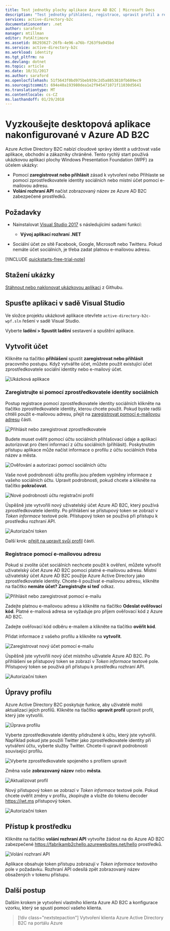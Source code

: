 ```yaml
---
title: Test jednotky plochy aplikace Azure AD B2C | Microsoft Docs
description: "Test jednotky přihlášení, registrace, upravit profil a resetovat heslo uživatele cesty pomocí prostředí testovací Azure AD B2C"
services: active-directory-b2c
documentationcenter: .net
author: saraford
manager: mtillman
editor: PatAltimore
ms.assetid: 86293627-26fb-4e96-a76b-f263f9a945bd
ms.service: active-directory-b2c
ms.workload: identity
ms.tgt_pltfrm: na
ms.devlang: dotnet
ms.topic: article
ms.date: 10/31/2017
ms.author: saraford
ms.openlocfilehash: 51f5643f0bd975beb939c2d5a8853810fb609ec9
ms.sourcegitcommit: 694e40a193980dea1e2f945471071f11030d5641
ms.translationtype: MT
ms.contentlocale: cs-CZ
ms.lasthandoff: 01/29/2018
---
```

# <a name="test-drive-a-desktop-application-configured-with-azure-ad-b2c"></a>Vyzkoušejte desktopová aplikace nakonfigurované v Azure AD B2C

Azure Active Directory B2C nabízí cloudové správy identit a udržovat vaše aplikace, obchodní a zákazníky chráněné.  Tento rychlý start používá ukázkovou aplikaci plochy Windows Presentation Foundation (WPF) za účelem ukázky:

* Pomocí **zaregistrovat nebo přihlásit** zásad k vytvoření nebo Přihlaste se pomocí zprostředkovatele identity sociálních nebo místní účet pomocí e-mailovou adresu. 
* **Volání rozhraní API** načíst zobrazovaný název ze Azure AD B2C zabezpečené prostředků.

## <a name="prerequisites"></a>Požadavky

* Nainstalovat [Visual Studio 2017](https://www.visualstudio.com/downloads/) s následujícími sadami funkcí:
    - **Vývoj aplikací rozhraní .NET**

* Sociální účet ze sítě Facebook, Google, Microsoft nebo Twitteru. Pokud nemáte účet sociálních, je třeba zadat platnou e-mailovou adresu.

[!INCLUDE [quickstarts-free-trial-note](../../includes/quickstarts-free-trial-note.md)]

## <a name="download-the-sample"></a>Stažení ukázky

[Stáhnout nebo naklonovat ukázkovou aplikaci](https://github.com/Azure-Samples/active-directory-b2c-dotnet-desktop) z Githubu.

## <a name="run-the-app-in-visual-studio"></a>Spusťte aplikaci v sadě Visual Studio

Ve složce projektu ukázkové aplikace otevřete `active-directory-b2c-wpf.sln` řešení v sadě Visual Studio. 

Vyberte **ladění > Spustit ladění** sestavení a spuštění aplikace. 

## <a name="create-an-account"></a>Vytvořit účet

Klikněte na tlačítko **přihlášení** spustit **zaregistrovat nebo přihlásit** pracovního postupu. Když vytváříte účet, můžete použít existující účet zprostředkovatele sociální identity nebo e-mailový účet.

![Ukázková aplikace](media/active-directory-b2c-quickstarts-desktop-app/wpf-sample-application.png)

### <a name="sign-up-using-a-social-identity-provider"></a>Zaregistrujte si pomocí zprostředkovatele identity sociálních

Postup registrace pomocí zprostředkovatele identity sociálních klikněte na tlačítko zprostředkovatele identity, kterou chcete použít. Pokud byste radši chtěli použít e-mailovou adresu, přejít na [zaregistrovat pomocí e-mailovou adresu](#sign-up-using-an-email-address) části.

![Přihlásit nebo zaregistrovat zprostředkovatele](media/active-directory-b2c-quickstarts-desktop-app/sign-in-or-sign-up-wpf.png)

Budete muset ověřit pomocí účtu sociálních přihlašovací údaje a aplikaci autorizovat pro čtení informací z účtu sociálních (přihlásit). Poskytnutím přístupu aplikace může načíst informace o profilu z účtu sociálních třeba název a města. 

![Ověřování a autorizaci pomocí sociálních účtu](media/active-directory-b2c-quickstarts-desktop-app/twitter-authenticate-authorize-wpf.png)

Vaše nové podrobnosti účtu profilu jsou předem vyplněny informace z vašeho sociálních účtu. Upravit podrobnosti, pokud chcete a klikněte na tlačítko **pokračovat**.

![Nové podrobnosti účtu registrační profil](media/active-directory-b2c-quickstarts-desktop-app/new-account-sign-up-profile-details-wpf.png)

Úspěšně jste vytvořili nový uživatelský účet Azure AD B2C, který používá zprostředkovatele identity. Po přihlášení se přístupový token se zobrazí v *Token informace* textové pole. Přístupový token se používá při přístupu k prostředku rozhraní API.

![Autorizační token](media/active-directory-b2c-quickstarts-desktop-app/twitter-auth-token.png)

Další krok: [přejít na upravit svůj profil](#edit-your-profile) části.

### <a name="sign-up-using-an-email-address"></a>Registrace pomocí e-mailovou adresu

Pokud si zvolíte účet sociálních nechcete použít k ověření, můžete vytvořit uživatelský účet Azure AD B2C pomocí platné e-mailovou adresu. Místní uživatelský účet Azure AD B2C použije Azure Active Directory jako zprostředkovatele identity. Chcete-li používat e-mailovou adresu, klikněte na tlačítko **nemáte účet? Zaregistrujte si teď** odkaz.

![Přihlásit nebo zaregistrovat pomocí e-mailu](media/active-directory-b2c-quickstarts-desktop-app/sign-in-or-sign-up-email-wpf.png)

Zadejte platnou e-mailovou adresu a klikněte na tlačítko **Odeslat ověřovací kód**. Platné e-mailová adresa se vyžaduje pro příjem ověřovací kód z Azure AD B2C.

Zadejte ověřovací kód odběru e-mailem a klikněte na tlačítko **ověřit kód**.

Přidat informace z vašeho profilu a klikněte na **vytvořit**.

![Zaregistrovat nový účet pomocí e-mailu](media/active-directory-b2c-quickstarts-desktop-app/sign-up-new-account-profile-email-wpf.png)

Úspěšně jste vytvořili nový účet místního uživatele Azure AD B2C. Po přihlášení se přístupový token se zobrazí v *Token informace* textové pole. Přístupový token se používá při přístupu k prostředku rozhraní API.

![Autorizační token](media/active-directory-b2c-quickstarts-desktop-app/twitter-auth-token.png)

## <a name="edit-your-profile"></a>Úpravy profilu

Azure Active Directory B2C poskytuje funkce, aby uživatelé mohli aktualizaci jejich profilů. Klikněte na tlačítko **upravit profil** upravit profil, který jste vytvořili.

![Úprava profilu](media/active-directory-b2c-quickstarts-desktop-app/edit-profile-wpf.png)

Vyberte zprostředkovatele identity přidružené k účtu, který jste vytvořili. Například pokud jste použili Twitter jako zprostředkovatele identity při vytváření účtu, vyberte služby Twitter. Chcete-li upravit podrobnosti související profilu.

![Vyberte zprostředkovatele spojeného s profilem upravit](media/active-directory-b2c-quickstarts-desktop-app/edit-account-choose-provider-wpf.png)

Změna vaše **zobrazovaný název** nebo **města**. 

![Aktualizovat profil](media/active-directory-b2c-quickstarts-desktop-app/update-profile-wpf.png)

Nový přístupový token se zobrazí v *Token informace* textové pole. Pokud chcete ověřit změny v profilu, zkopírujte a vložte do tokenu decoder https://jwt.ms přístupový token.

![Autorizační token](media/active-directory-b2c-quickstarts-desktop-app/twitter-auth-token.png)

## <a name="access-a-resource"></a>Přístup k prostředku

Klikněte na tlačítko **volání rozhraní API** vytvořte žádost na do Azure AD B2C zabezpečené https://fabrikamb2chello.azurewebsites.net/hello prostředků. 

![Volání rozhraní API](media/active-directory-b2c-quickstarts-desktop-app/call-api-wpf.png)

Aplikace obsahuje token přístupu zobrazují v *Token informace* textového pole v požadavku. Rozhraní API odesílá zpět zobrazovaný název obsažených v tokenu přístupu.

## <a name="next-steps"></a>Další postup

Dalším krokem je vytvoření vlastního klienta Azure AD B2C a konfigurace vzorku, který se spustí pomocí vašeho klienta. 

> [!div class="nextstepaction"]
> Vytvoření klienta Azure Active Directory B2C na portálu Azure
